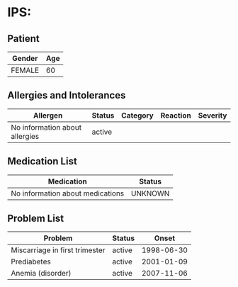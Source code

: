 # IPS:

## Patient

|Gender|Age|
|---|---|
|FEMALE|60|

## Allergies and Intolerances

|Allergen|Status|Category|Reaction|Severity|
|---|---|---|---|---|
|No information about allergies|active||||

## Medication List

|Medication|Status|
|---|---|
|No information about medications|UNKNOWN|

## Problem List

|Problem|Status|Onset|
|---|---|---|
|Miscarriage in first trimester|active|1998-06-30|
|Prediabetes|active|2001-01-09|
|Anemia (disorder)|active|2007-11-06|
